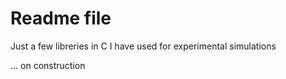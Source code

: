 # Readme file

Just a few libreries in C I have used for experimental simulations  

... on construction


